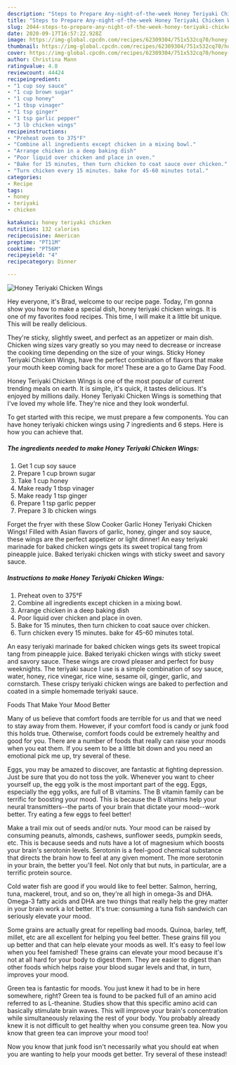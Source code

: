 ```yaml
---
description: "Steps to Prepare Any-night-of-the-week Honey Teriyaki Chicken Wings"
title: "Steps to Prepare Any-night-of-the-week Honey Teriyaki Chicken Wings"
slug: 2044-steps-to-prepare-any-night-of-the-week-honey-teriyaki-chicken-wings
date: 2020-09-17T16:57:22.928Z
image: https://img-global.cpcdn.com/recipes/62309304/751x532cq70/honey-teriyaki-chicken-wings-recipe-main-photo.jpg
thumbnail: https://img-global.cpcdn.com/recipes/62309304/751x532cq70/honey-teriyaki-chicken-wings-recipe-main-photo.jpg
cover: https://img-global.cpcdn.com/recipes/62309304/751x532cq70/honey-teriyaki-chicken-wings-recipe-main-photo.jpg
author: Christina Mann
ratingvalue: 4.8
reviewcount: 44424
recipeingredient:
- "1 cup soy sauce"
- "1 cup brown sugar"
- "1 cup honey"
- "1 tbsp vinager"
- "1 tsp ginger"
- "1 tsp garlic pepper"
- "3 lb chicken wings"
recipeinstructions:
- "Preheat oven to 375°F"
- "Combine all ingredients except chicken in a mixing bowl."
- "Arrange chicken in a deep baking dish"
- "Poor liquid over chicken and place in oven."
- "Bake for 15 minutes, then turn chicken to coat sauce over chicken."
- "Turn chicken every 15 minutes. bake for 45-60 minutes total."
categories:
- Recipe
tags:
- honey
- teriyaki
- chicken

katakunci: honey teriyaki chicken 
nutrition: 132 calories
recipecuisine: American
preptime: "PT11M"
cooktime: "PT56M"
recipeyield: "4"
recipecategory: Dinner

---
```



![Honey Teriyaki Chicken Wings](https://img-global.cpcdn.com/recipes/62309304/751x532cq70/honey-teriyaki-chicken-wings-recipe-main-photo.jpg)

Hey everyone, it's Brad, welcome to our recipe page. Today, I'm gonna show you how to make a special dish, honey teriyaki chicken wings. It is one of my favorites food recipes. This time, I will make it a little bit unique. This will be really delicious.

They&#39;re sticky, slightly sweet, and perfect as an appetizer or main dish. Chicken wing sizes vary greatly so you may need to decrease or increase the cooking time depending on the size of your wings. Sticky Honey Teriyaki Chicken Wings, have the perfect combination of flavors that make your mouth keep coming back for more! These are a go to Game Day Food.

Honey Teriyaki Chicken Wings is one of the most popular of current trending meals on earth. It is simple, it's quick, it tastes delicious. It's enjoyed by millions daily. Honey Teriyaki Chicken Wings is something that I've loved my whole life. They're nice and they look wonderful.


To get started with this recipe, we must prepare a few components. You can have honey teriyaki chicken wings using 7 ingredients and 6 steps. Here is how you can achieve that.

<!--inarticleads1-->

##### The ingredients needed to make Honey Teriyaki Chicken Wings:

1. Get 1 cup soy sauce
1. Prepare 1 cup brown sugar
1. Take 1 cup honey
1. Make ready 1 tbsp vinager
1. Make ready 1 tsp ginger
1. Prepare 1 tsp garlic pepper
1. Prepare 3 lb chicken wings


Forget the fryer with these Slow Cooker Garlic Honey Teriyaki Chicken Wings! Filled with Asian flavors of garlic, honey, ginger and soy sauce, these wings are the perfect appetizer or light dinner! An easy teriyaki marinade for baked chicken wings gets its sweet tropical tang from pineapple juice. Baked teriyaki chicken wings with sticky sweet and savory sauce. 

<!--inarticleads2-->

##### Instructions to make Honey Teriyaki Chicken Wings:

1. Preheat oven to 375°F
1. Combine all ingredients except chicken in a mixing bowl.
1. Arrange chicken in a deep baking dish
1. Poor liquid over chicken and place in oven.
1. Bake for 15 minutes, then turn chicken to coat sauce over chicken.
1. Turn chicken every 15 minutes. bake for 45-60 minutes total.


An easy teriyaki marinade for baked chicken wings gets its sweet tropical tang from pineapple juice. Baked teriyaki chicken wings with sticky sweet and savory sauce. These wings are crowd pleaser and perfect for busy weeknights. The teriyaki sauce I use is a simple combination of soy sauce, water, honey, rice vinegar, rice wine, sesame oil, ginger, garlic, and cornstarch. These crispy teriyaki chicken wings are baked to perfection and coated in a simple homemade teriyaki sauce. 

Foods That Make Your Mood Better


Many of us believe that comfort foods are terrible for us and that we need to stay away from them. However, if your comfort food is candy or junk food this holds true. Otherwise, comfort foods could be extremely healthy and good for you. There are a number of foods that really can raise your moods when you eat them. If you seem to be a little bit down and you need an emotional pick me up, try several of these.

Eggs, you may be amazed to discover, are fantastic at fighting depression. Just be sure that you do not toss the yolk. Whenever you want to cheer yourself up, the egg yolk is the most important part of the egg. Eggs, especially the egg yolks, are full of B vitamins. The B vitamin family can be terrific for boosting your mood. This is because the B vitamins help your neural transmitters--the parts of your brain that dictate your mood--work better. Try eating a few eggs to feel better!

Make a trail mix out of seeds and/or nuts. Your mood can be raised by consuming peanuts, almonds, cashews, sunflower seeds, pumpkin seeds, etc. This is because seeds and nuts have a lot of magnesium which boosts your brain's serotonin levels. Serotonin is a feel-good chemical substance that directs the brain how to feel at any given moment. The more serotonin in your brain, the better you'll feel. Not only that but nuts, in particular, are a terrific protein source.

Cold water fish are good if you would like to feel better. Salmon, herring, tuna, mackerel, trout, and so on, they're all high in omega-3s and DHA. Omega-3 fatty acids and DHA are two things that really help the grey matter in your brain work a lot better. It's true: consuming a tuna fish sandwich can seriously elevate your mood. 

Some grains are actually great for repelling bad moods. Quinoa, barley, teff, millet, etc are all excellent for helping you feel better. These grains fill you up better and that can help elevate your moods as well. It's easy to feel low when you feel famished! These grains can elevate your mood because it's not at all hard for your body to digest them. They are easier to digest than other foods which helps raise your blood sugar levels and that, in turn, improves your mood.

Green tea is fantastic for moods. You just knew it had to be in here somewhere, right? Green tea is found to be packed full of an amino acid referred to as L-theanine. Studies show that this specific amino acid can basically stimulate brain waves. This will improve your brain's concentration while simultaneously relaxing the rest of your body. You probably already knew it is not difficult to get healthy when you consume green tea. Now you know that green tea can improve your mood too!

Now you know that junk food isn't necessarily what you should eat when you are wanting to help your moods get better. Try several of these instead!

